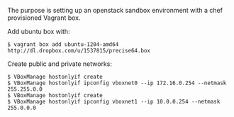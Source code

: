 The purpose is setting up an openstack sandbox environment with a chef provisioned Vagrant box.

Add ubuntu box with: 

    $ vagrant box add ubuntu-1204-amd64 http://dl.dropbox.com/u/1537815/precise64.box

Create public and private networks:

    $ VBoxManage hostonlyif create
    $ VBoxManage hostonlyif ipconfig vboxnet0 --ip 172.16.0.254 --netmask 255.255.0.0
    $ VBoxManage hostonlyif create
    $ VBoxManage hostonlyif ipconfig vboxnet1 --ip 10.0.0.254 --netmask 255.0.0.0


